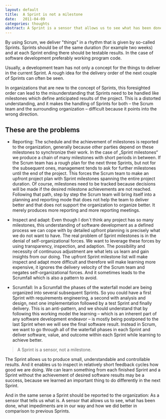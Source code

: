 ```yaml
---
layout: default
title:  A Sprint is not a milestone
date:   2011-04-09
categories: thoughts
abstract: A Sprint is a sensor that allows us to see what has been done, what impediments are in our way and how we did better in comparison to previous Sprints.
---
```

By using Scrum, we deliver "things" in a rhythm that is given by so-called Sprints. Sprints should be of the same duration (for example two weeks) and at each Sprint ending there should be testable results. In the case of software development preferably working program code.

Usually, a development team has not only a concept for the things to deliver in the current Sprint. A rough idea for the delivery order of the next couple of Sprints can often be seen.

In organizations that are new to the concept of Sprints, this foresighted order can lead to the misunderstanding that Sprints need to be handled like milestones which define anticipated results of the project. This is a distorted understanding, and it makes the handling of Sprints for both – the Scrum team and the surrounding organization – difficult because it points into the wrong direction.

These are the problems
---

* Reporting: The schedule and the achievement of milestones is reported to the organization, generally because other parties depend on these milestones to synchronize their work. In the case of „Sprint milestones“ we produce a chain of many milestones with short periods in between. If the Scrum team has a rough plan for the next three Sprints, but not for the subsequent ones, management tends to ask for further milestones until the end of the project. This forces the Scrum team to make an upfront project plan with Sprint milestones spanning the entire project duration. Of course, milestones need to be tracked because decisions will be made if the desired milestone achievements are not reached. Following that path, step by step the Scrum team will bring itself into a planning and reporting mode that does not help the team to deliver better and that does not support the organization to organize better. It merely produces more reporting and more reporting meetings.

* Inspect and adapt: Even though I don´t think any project has so many milestones, this understanding of software development as a defined process we can cope with by detailed upfront planning is precisely what we do not want to have. The real problem of Sprint milestones is in the denial of self-organizational forces. We want to leverage these forces by using transparency, inspection, and adaption. The possibility and necessity of continuous adjustment are what lets us learn and gain insights from our doing. The upfront Sprint milestone list will make inspect and adapt more difficult and therefore will make learning more expensive, it ignores the delivery velocity of the Scrum team and negates self-organizational forces. And it sometimes leads to the Scrumfall which is also a pattern to avoid.

* Scrumfall: In a Scrumfall the phases of the waterfall model are being organized into several subsequent Sprints. So you could have a first Sprint with requirements engineering, a second with analysis and design, next one implementation followed by a test Sprint and finally delivery. This is an anti-pattern, and we should understand that by following this working model the learning – which is an inherent part of any software development endeavor – is mostly being postponed to the last Sprint when we will see the final software result. Instead in Scrum, we want to go through all of the waterfall phases in each Sprint and deliver software, value, and outcome within each Sprint while learning to achieve better.

> A Sprint is a sensor, not a milestone.

The Sprint allows us to produce small, understandable and controllable results. And it enables us to inspect in relatively short feedback cycles how good we are doing. We can learn something from each finished Sprint and a Sprint without the achievement of desired software results may be a success, because we learned an important thing to do differently in the next Sprint. 

And in the same sense a Sprint should be reported to the organization: As a sensor that tells us what is. A sensor that allows us to see, what has been done, what impediments are in our way and how we did better in comparison to previous Sprints. 
